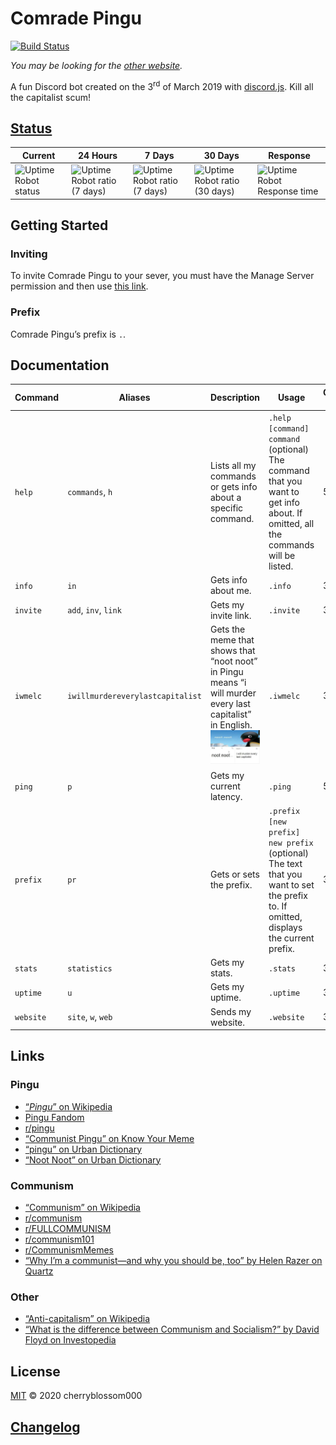 # Comrade Pingu
[![Build Status](https://api.travis-ci.com/cherryblossom000/comrade-pingu.svg?token=HuQX1k5oVBvh691pweEv&branch=master)](https://travis-ci.com/cherryblossom000/comrade-pingu)

*You may be looking for the [other website](http://comradepingu.glitch.me).*

A fun Discord bot created on the 3<sup>rd</sup> of March 2019 with [discord.js](https://discord.js.org). Kill all the capitalist scum!

## [Status](https://stats.uptimerobot.com/49G6NHJB7W/782979270)
Current | 24 Hours | 7 Days | 30 Days | Response
--- | --- | --- | --- | ---
![Uptime Robot status](https://badgen.net/uptime-robot/status/m782979270-c92208f628b86c2ace8b8017) | ![Uptime Robot ratio (7 days)](https://badgen.net/uptime-robot/day/m782979270-c92208f628b86c2ace8b8017) | ![Uptime Robot ratio (7 days)](https://badgen.net/uptime-robot/week/m782979270-c92208f628b86c2ace8b8017) | ![Uptime Robot ratio (30 days)](https://badgen.net/uptime-robot/month/m782979270-c92208f628b86c2ace8b8017) | ![Uptime Robot Response time](https://badgen.net/uptime-robot/response/m782979270-c92208f628b86c2ace8b8017)

## Getting Started

### Inviting
To invite Comrade Pingu to your sever, you must have the Manage Server permission and then use [this link](https://discordapp.com/oauth2/authorize?client_id=554539674899841055&scope=bot&permissions=34816).
### Prefix
Comrade Pingu’s prefix is `.`.

## Documentation
| Command   | Aliases                          | Description                                                                                                                                                                   | Usage                                                                                                                                      | Cooldown (s) |
| --------- | -------------------------------- | ----------------------------------------------------------------------------------------------------------------------------------------------------------------------------- | ------------------------------------------------------------------------------------------------------------------------------------------ | ------------ |
| `help`    | `commands`, `h`                  | Lists all my commands or gets info about a specific command.                                                                                                                  | `.help [command]`<br>`command` (optional)<br>The command that you want to get info about. If omitted, all the commands will be listed.     | 5            |
| `info`    | `in`                             | Gets info about me.                                                                                                                                                           | `.info`                                                                                                                                    | 3            |
| `invite`  | `add`, `inv`, `link`             | Gets my invite link.                                                                                                                                                          | `.invite`                                                                                                                                  | 3            |
| `iwmelc`  | `iwillmurdereverylastcapitalist` | Gets the meme that shows that “noot noot” in Pingu means “i will murder every last capitalist” in English.<br>![i will murder every last capitalist](./assets/img/iwmelc.jpg) | `.iwmelc`                                                                                                                                  | 3            |
| `ping`    | `p`                              | Gets my current latency.                                                                                                                                                      | `.ping`                                                                                                                                    | 5            |
| `prefix`  | `pr`                             | Gets or sets the prefix.                                                                                                                                                      | `.prefix [new prefix]`<br>`new prefix` (optional)<br>The text that you want to set the prefix to. If omitted, displays the current prefix. | 3            |
| `stats`   | `statistics`                     | Gets my stats.                                                                                                                                                                | `.stats`                                                                                                                                   | 3            |
| `uptime`  | `u`                              | Gets my uptime.                                                                                                                                                               | `.uptime`                                                                                                                                  | 3            |
| `website` | `site`, `w`, `web`               | Sends my website.                                                                                                                                                             | `.website`                                                                                                                                 | 3            |

## Links
### Pingu
* [“*Pingu*” on Wikipedia](https://en.wikipedia.org/wiki/Pingu)
* [Pingu Fandom](https://pingu.fandom.com/wiki/Pingu_Wiki)
* [r/pingu](https://www.reddit.com/r/pingu)
* [“Communist Pingu” on Know Your Meme](https://knowyourmeme.com/memes/communist-pingu)
* [“pingu” on Urban Dictionary](https://www.urbandictionary.com/define.php?term=pingu)
* [“Noot Noot” on Urban Dictionary](https://www.urbandictionary.com/define.php?term=Noot%20Noot)
### Communism
* [“Communism” on Wikipedia](https://en.wikipedia.org/wiki/Communism)
* [r/communism](https://www.reddit.com/r/communism)
* [r/FULLCOMMUNISM](https://www.reddit.com/r/FULLCOMMUNISM)
* [r/communism101](https://www.reddit.com/r/communism101)
* [r/CommunismMemes](https://www.reddit.con/r/CommunismMemes)
* [“Why I’m a communist—and why you should be, too” by Helen Razer on Quartz](https://qz.com/965740/why-im-a-communist-and-why-you-should-be-too)
### Other
* [“Anti-capitalism” on Wikipedia](https://en.wikipedia.org/wiki/Anti-capitalism)
* [“What is the difference between Communism and Socialism?” by David Floyd on Investopedia](https://www.investopedia.com/ask/answers/100214/what-difference-between-communism-and-socialism.asp)

## License
[MIT](LICENSE) © 2020 cherryblossom000

## [Changelog](CHANGELOG.md)
